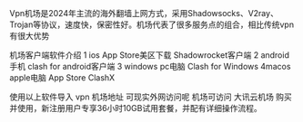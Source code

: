 Vpn机场是2024年主流的海外翻墙上网方式，采用Shadowsocks、V2ray、Trojan等协议，速度快，保密性好。机场代表了很多服务点的组合，相比传统vpn有很大优势

机场客户端软件介绍
1 ios App Store美区下载 Shadowrocket客户端
2 android手机 clash for android客户端
3 windows pc电脑 	Clash for Windows
4macos apple电脑 App Store ClashX 

使用以上软件导入 vpn 机场地址 可现实外网访问呢
机场可访问 
大讯云机场 购买并使用，新注册用户专享36小时10GB试用套餐，并配有详细操作流程。
